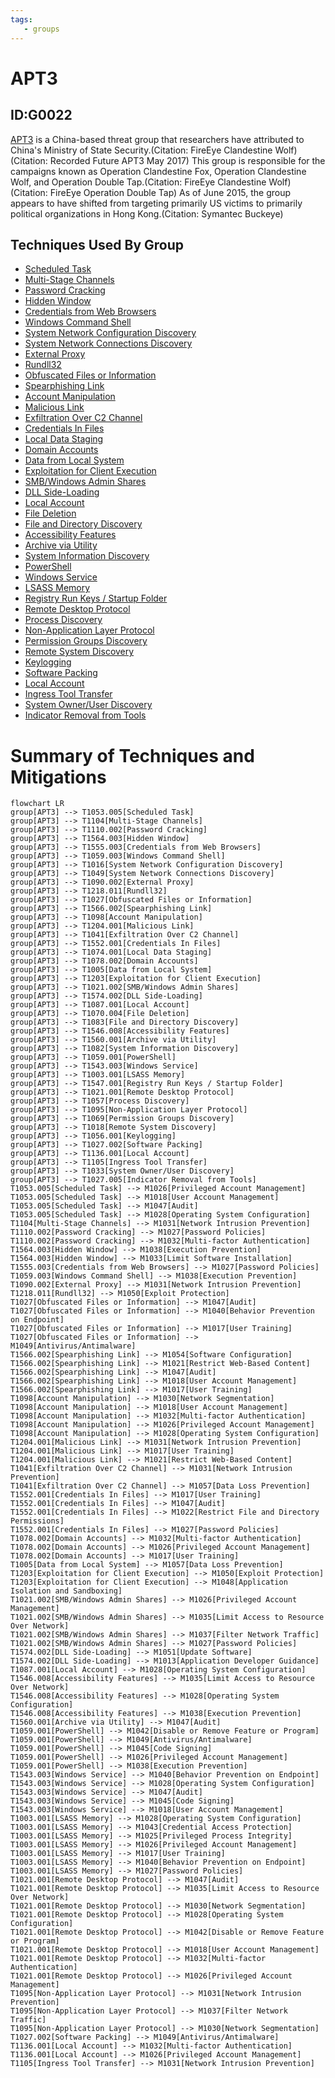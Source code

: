 ```yaml
---
tags:
   - groups
---
```

# APT3
## ID:G0022
[APT3](groups/G0022) is a China-based threat group that researchers have attributed to China's Ministry of State Security.(Citation: FireEye Clandestine Wolf)(Citation: Recorded Future APT3 May 2017) This group is responsible for the campaigns known as Operation Clandestine Fox, Operation Clandestine Wolf, and Operation Double Tap.(Citation: FireEye Clandestine Wolf)(Citation: FireEye Operation Double Tap) As of June 2015, the group appears to have shifted from targeting primarily US victims to primarily political organizations in Hong Kong.(Citation: Symantec Buckeye)
## Techniques Used By Group
* [Scheduled Task](techniques/T1053/005)
* [Multi-Stage Channels](techniques/T1104)
* [Password Cracking](techniques/T1110/002)
* [Hidden Window](techniques/T1564/003)
* [Credentials from Web Browsers](techniques/T1555/003)
* [Windows Command Shell](techniques/T1059/003)
* [System Network Configuration Discovery](techniques/T1016)
* [System Network Connections Discovery](techniques/T1049)
* [External Proxy](techniques/T1090/002)
* [Rundll32](techniques/T1218/011)
* [Obfuscated Files or Information](techniques/T1027)
* [Spearphishing Link](techniques/T1566/002)
* [Account Manipulation](techniques/T1098)
* [Malicious Link](techniques/T1204/001)
* [Exfiltration Over C2 Channel](techniques/T1041)
* [Credentials In Files](techniques/T1552/001)
* [Local Data Staging](techniques/T1074/001)
* [Domain Accounts](techniques/T1078/002)
* [Data from Local System](techniques/T1005)
* [Exploitation for Client Execution](techniques/T1203)
* [SMB/Windows Admin Shares](techniques/T1021/002)
* [DLL Side-Loading](techniques/T1574/002)
* [Local Account](techniques/T1087/001)
* [File Deletion](techniques/T1070/004)
* [File and Directory Discovery](techniques/T1083)
* [Accessibility Features](techniques/T1546/008)
* [Archive via Utility](techniques/T1560/001)
* [System Information Discovery](techniques/T1082)
* [PowerShell](techniques/T1059/001)
* [Windows Service](techniques/T1543/003)
* [LSASS Memory](techniques/T1003/001)
* [Registry Run Keys / Startup Folder](techniques/T1547/001)
* [Remote Desktop Protocol](techniques/T1021/001)
* [Process Discovery](techniques/T1057)
* [Non-Application Layer Protocol](techniques/T1095)
* [Permission Groups Discovery](techniques/T1069)
* [Remote System Discovery](techniques/T1018)
* [Keylogging](techniques/T1056/001)
* [Software Packing](techniques/T1027/002)
* [Local Account](techniques/T1136/001)
* [Ingress Tool Transfer](techniques/T1105)
* [System Owner/User Discovery](techniques/T1033)
* [Indicator Removal from Tools](techniques/T1027/005)

# Summary of Techniques and Mitigations
```mermaid
flowchart LR
group[APT3] --> T1053.005[Scheduled Task]
group[APT3] --> T1104[Multi-Stage Channels]
group[APT3] --> T1110.002[Password Cracking]
group[APT3] --> T1564.003[Hidden Window]
group[APT3] --> T1555.003[Credentials from Web Browsers]
group[APT3] --> T1059.003[Windows Command Shell]
group[APT3] --> T1016[System Network Configuration Discovery]
group[APT3] --> T1049[System Network Connections Discovery]
group[APT3] --> T1090.002[External Proxy]
group[APT3] --> T1218.011[Rundll32]
group[APT3] --> T1027[Obfuscated Files or Information]
group[APT3] --> T1566.002[Spearphishing Link]
group[APT3] --> T1098[Account Manipulation]
group[APT3] --> T1204.001[Malicious Link]
group[APT3] --> T1041[Exfiltration Over C2 Channel]
group[APT3] --> T1552.001[Credentials In Files]
group[APT3] --> T1074.001[Local Data Staging]
group[APT3] --> T1078.002[Domain Accounts]
group[APT3] --> T1005[Data from Local System]
group[APT3] --> T1203[Exploitation for Client Execution]
group[APT3] --> T1021.002[SMB/Windows Admin Shares]
group[APT3] --> T1574.002[DLL Side-Loading]
group[APT3] --> T1087.001[Local Account]
group[APT3] --> T1070.004[File Deletion]
group[APT3] --> T1083[File and Directory Discovery]
group[APT3] --> T1546.008[Accessibility Features]
group[APT3] --> T1560.001[Archive via Utility]
group[APT3] --> T1082[System Information Discovery]
group[APT3] --> T1059.001[PowerShell]
group[APT3] --> T1543.003[Windows Service]
group[APT3] --> T1003.001[LSASS Memory]
group[APT3] --> T1547.001[Registry Run Keys / Startup Folder]
group[APT3] --> T1021.001[Remote Desktop Protocol]
group[APT3] --> T1057[Process Discovery]
group[APT3] --> T1095[Non-Application Layer Protocol]
group[APT3] --> T1069[Permission Groups Discovery]
group[APT3] --> T1018[Remote System Discovery]
group[APT3] --> T1056.001[Keylogging]
group[APT3] --> T1027.002[Software Packing]
group[APT3] --> T1136.001[Local Account]
group[APT3] --> T1105[Ingress Tool Transfer]
group[APT3] --> T1033[System Owner/User Discovery]
group[APT3] --> T1027.005[Indicator Removal from Tools]
T1053.005[Scheduled Task] --> M1026[Privileged Account Management]
T1053.005[Scheduled Task] --> M1018[User Account Management]
T1053.005[Scheduled Task] --> M1047[Audit]
T1053.005[Scheduled Task] --> M1028[Operating System Configuration]
T1104[Multi-Stage Channels] --> M1031[Network Intrusion Prevention]
T1110.002[Password Cracking] --> M1027[Password Policies]
T1110.002[Password Cracking] --> M1032[Multi-factor Authentication]
T1564.003[Hidden Window] --> M1038[Execution Prevention]
T1564.003[Hidden Window] --> M1033[Limit Software Installation]
T1555.003[Credentials from Web Browsers] --> M1027[Password Policies]
T1059.003[Windows Command Shell] --> M1038[Execution Prevention]
T1090.002[External Proxy] --> M1031[Network Intrusion Prevention]
T1218.011[Rundll32] --> M1050[Exploit Protection]
T1027[Obfuscated Files or Information] --> M1047[Audit]
T1027[Obfuscated Files or Information] --> M1040[Behavior Prevention on Endpoint]
T1027[Obfuscated Files or Information] --> M1017[User Training]
T1027[Obfuscated Files or Information] --> M1049[Antivirus/Antimalware]
T1566.002[Spearphishing Link] --> M1054[Software Configuration]
T1566.002[Spearphishing Link] --> M1021[Restrict Web-Based Content]
T1566.002[Spearphishing Link] --> M1047[Audit]
T1566.002[Spearphishing Link] --> M1018[User Account Management]
T1566.002[Spearphishing Link] --> M1017[User Training]
T1098[Account Manipulation] --> M1030[Network Segmentation]
T1098[Account Manipulation] --> M1018[User Account Management]
T1098[Account Manipulation] --> M1032[Multi-factor Authentication]
T1098[Account Manipulation] --> M1026[Privileged Account Management]
T1098[Account Manipulation] --> M1028[Operating System Configuration]
T1204.001[Malicious Link] --> M1031[Network Intrusion Prevention]
T1204.001[Malicious Link] --> M1017[User Training]
T1204.001[Malicious Link] --> M1021[Restrict Web-Based Content]
T1041[Exfiltration Over C2 Channel] --> M1031[Network Intrusion Prevention]
T1041[Exfiltration Over C2 Channel] --> M1057[Data Loss Prevention]
T1552.001[Credentials In Files] --> M1017[User Training]
T1552.001[Credentials In Files] --> M1047[Audit]
T1552.001[Credentials In Files] --> M1022[Restrict File and Directory Permissions]
T1552.001[Credentials In Files] --> M1027[Password Policies]
T1078.002[Domain Accounts] --> M1032[Multi-factor Authentication]
T1078.002[Domain Accounts] --> M1026[Privileged Account Management]
T1078.002[Domain Accounts] --> M1017[User Training]
T1005[Data from Local System] --> M1057[Data Loss Prevention]
T1203[Exploitation for Client Execution] --> M1050[Exploit Protection]
T1203[Exploitation for Client Execution] --> M1048[Application Isolation and Sandboxing]
T1021.002[SMB/Windows Admin Shares] --> M1026[Privileged Account Management]
T1021.002[SMB/Windows Admin Shares] --> M1035[Limit Access to Resource Over Network]
T1021.002[SMB/Windows Admin Shares] --> M1037[Filter Network Traffic]
T1021.002[SMB/Windows Admin Shares] --> M1027[Password Policies]
T1574.002[DLL Side-Loading] --> M1051[Update Software]
T1574.002[DLL Side-Loading] --> M1013[Application Developer Guidance]
T1087.001[Local Account] --> M1028[Operating System Configuration]
T1546.008[Accessibility Features] --> M1035[Limit Access to Resource Over Network]
T1546.008[Accessibility Features] --> M1028[Operating System Configuration]
T1546.008[Accessibility Features] --> M1038[Execution Prevention]
T1560.001[Archive via Utility] --> M1047[Audit]
T1059.001[PowerShell] --> M1042[Disable or Remove Feature or Program]
T1059.001[PowerShell] --> M1049[Antivirus/Antimalware]
T1059.001[PowerShell] --> M1045[Code Signing]
T1059.001[PowerShell] --> M1026[Privileged Account Management]
T1059.001[PowerShell] --> M1038[Execution Prevention]
T1543.003[Windows Service] --> M1040[Behavior Prevention on Endpoint]
T1543.003[Windows Service] --> M1028[Operating System Configuration]
T1543.003[Windows Service] --> M1047[Audit]
T1543.003[Windows Service] --> M1045[Code Signing]
T1543.003[Windows Service] --> M1018[User Account Management]
T1003.001[LSASS Memory] --> M1028[Operating System Configuration]
T1003.001[LSASS Memory] --> M1043[Credential Access Protection]
T1003.001[LSASS Memory] --> M1025[Privileged Process Integrity]
T1003.001[LSASS Memory] --> M1026[Privileged Account Management]
T1003.001[LSASS Memory] --> M1017[User Training]
T1003.001[LSASS Memory] --> M1040[Behavior Prevention on Endpoint]
T1003.001[LSASS Memory] --> M1027[Password Policies]
T1021.001[Remote Desktop Protocol] --> M1047[Audit]
T1021.001[Remote Desktop Protocol] --> M1035[Limit Access to Resource Over Network]
T1021.001[Remote Desktop Protocol] --> M1030[Network Segmentation]
T1021.001[Remote Desktop Protocol] --> M1028[Operating System Configuration]
T1021.001[Remote Desktop Protocol] --> M1042[Disable or Remove Feature or Program]
T1021.001[Remote Desktop Protocol] --> M1018[User Account Management]
T1021.001[Remote Desktop Protocol] --> M1032[Multi-factor Authentication]
T1021.001[Remote Desktop Protocol] --> M1026[Privileged Account Management]
T1095[Non-Application Layer Protocol] --> M1031[Network Intrusion Prevention]
T1095[Non-Application Layer Protocol] --> M1037[Filter Network Traffic]
T1095[Non-Application Layer Protocol] --> M1030[Network Segmentation]
T1027.002[Software Packing] --> M1049[Antivirus/Antimalware]
T1136.001[Local Account] --> M1032[Multi-factor Authentication]
T1136.001[Local Account] --> M1026[Privileged Account Management]
T1105[Ingress Tool Transfer] --> M1031[Network Intrusion Prevention]
```